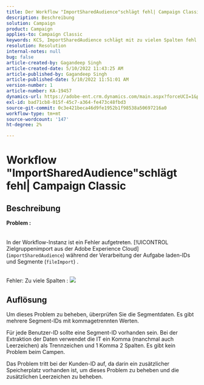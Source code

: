 ```yaml
---
title: Der Workflow "ImportSharedAudience"schlägt fehl| Campaign Classic'
description: Beschreibung
solution: Campaign
product: Campaign
applies-to: Campaign Classic
keywords: KCS, ImportSharedAudience schlägt mit zu vielen Spalten fehl.
resolution: Resolution
internal-notes: null
bug: false
article-created-by: Gagandeep Singh
article-created-date: 5/10/2022 11:43:25 AM
article-published-by: Gagandeep Singh
article-published-date: 5/10/2022 11:51:01 AM
version-number: 1
article-number: KA-19457
dynamics-url: https://adobe-ent.crm.dynamics.com/main.aspx?forceUCI=1&pagetype=entityrecord&etn=knowledgearticle&id=a7ccf962-56d0-ec11-a7b5-00224809c556
exl-id: bad71cb8-015f-45c7-a364-fe473c48fbd3
source-git-commit: 0c3e421beca46d9fe1952b1f98538a50697216a0
workflow-type: tm+mt
source-wordcount: '147'
ht-degree: 2%

---
```


# Workflow &quot;ImportSharedAudience&quot;schlägt fehl| Campaign Classic

## Beschreibung

<b>Problem :</b>
<br> <br><br>In der Workflow-Instanz ist ein Fehler aufgetreten. [!UICONTROL Zielgruppenimport aus der Adobe Experience Cloud] (`importSharedAudience`) während der Verarbeitung der Aufgabe laden-IDs und Segmente (`fileImport`) .

<br>Fehler: Zu viele Spalten :
![](https://adobe.sharepoint.com/sites/D365EntAttachments/account/604485c9-a5ed-e811-a94a-000d3a34e4b0/incident/E-000185882/Fileimport%20Error.png)

## Auflösung


Um dieses Problem zu beheben, überprüfen Sie die Segmentdaten. Es gibt mehrere Segment-IDs mit kommagetrennten Werten.

Für jede Benutzer-ID sollte eine Segment-ID vorhanden sein. Bei der Extraktion der Daten verwendet die IT ein Komma (manchmal auch Leerzeichen) als Trennzeichen und 1 Komma 2 Spalten. Es gibt kein Problem beim Campen.

Das Problem tritt bei der Kunden-ID auf, da darin ein zusätzlicher Speicherplatz vorhanden ist, um dieses Problem zu beheben und die zusätzlichen Leerzeichen zu beheben.
